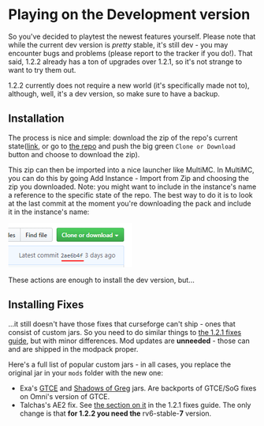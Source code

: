 # Playing on the Development version
So you've decided to playtest the newest features yourself. Please note that while the current dev version is *pretty* stable, it's still dev - you may encounter bugs and problems (please report to the tracker if you do!). That said, 1.2.2 already has a ton of upgrades over 1.2.1, so it's not strange to want to try them out.

1.2.2 currently does not require a new world (it's specifically made not to), although, well, it's a dev version, so make sure to have a backup.

## Installation
The process is nice and simple: download the zip of the repo's current state([link](https://github.com/Exaxxion/Omnifactory/archive/1.3-PR.zip), or go to [the repo](https://github.com/OmnifactoryDevs/Omnifactory) and push the big green `Clone or Download` button and choose to download the zip).

This zip can then be imported into a nice launcher like MultiMC. In MultiMC, you can do this by going Add Instance - Import from Zip and choosing the zip you downloaded. Note: you might want to include in the instance's name a reference to the specific state of the repo. The best way to do it is to look at the last commit at the moment you're downloading the pack and include it in the instance's name:

![latest commit](files/UnofficialFixes/LatestCommit.png)

These actions are enough to install the dev version, but...

## Installing Fixes

...it still doesn't have those fixes that curseforge can't ship - ones that consist of custom jars. So you need to do similar things to [the 1.2.1 fixes guide](InstallingUnofficialFixes121.md), but with minor differences. Mod updates are **unneeded** - those can and are shipped in the modpack proper.

Here's a full list of popular custom jars - in all cases, you replace the original jar in your `mods` folder with the new one:

- Exa's [GTCE](files/UnofficialFixes/jars/gregtech-1.12.2-1.8.4.419exa2.jar) and [Shadows of Greg](files/UnofficialFixes/jars/Shadows_of_Greg-1.12.2-2.8.0_fix.jar) jars. Are backports of GTCE/SoG fixes on Omni's version of GTCE.
- Talchas's AE2 fix. See [the section on it](InstallingUnofficialFixes121.md#talchass-ae2-fix) in the 1.2.1 fixes guide. The only change is that **for 1.2.2 you need the** rv6-stable-**7** version.
